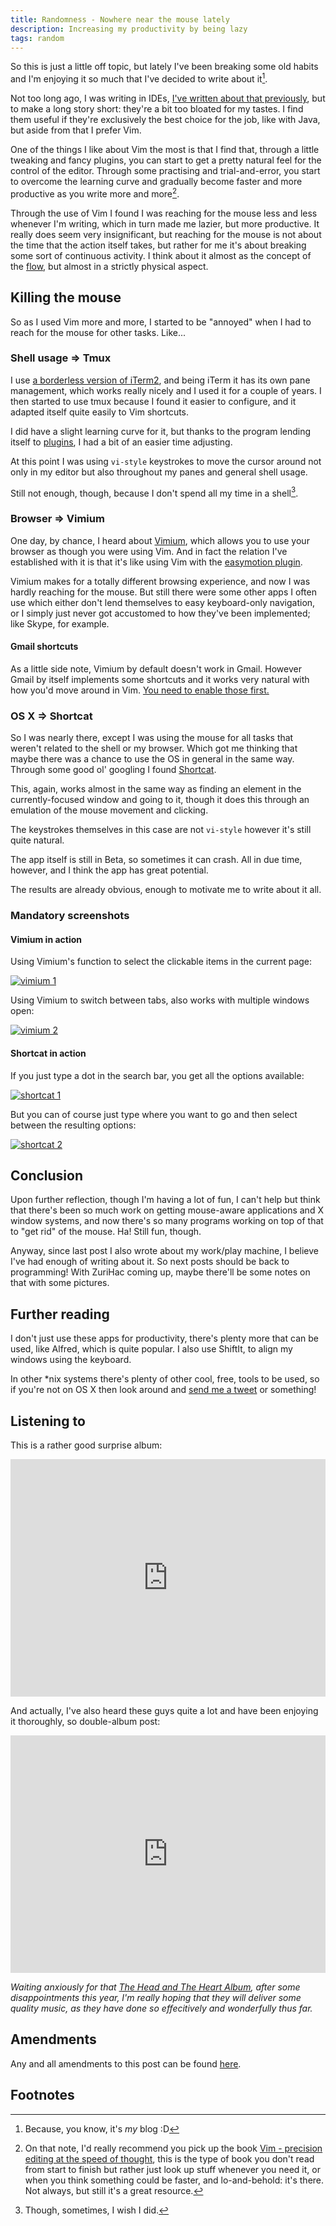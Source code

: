 ```yaml
---
title: Randomness - Nowhere near the mouse lately
description: Increasing my productivity by being lazy
tags: random
---
```


So this is just a little off topic, but lately I've been breaking some old
habits and I'm enjoying it so much that I've decided to write about it[^myblog].

Not too long ago, I was writing in IDEs,
[I've written about that previously](/posts/2016-05-26-happy-haskell-scala-development-in-nvim.html),
but to make a long story short: they're a bit too bloated for my tastes. I find
them useful if they're exclusively the best choice for the job, like with Java,
but aside from that I prefer Vim.

One of the things I like about Vim the most is that I find that, through a
little tweaking and fancy plugins, you can start to get a pretty natural feel
for the control of the editor. Through some practising and trial-and-error,
you start to overcome the learning curve and gradually become faster and more
productive as you write more and more[^bookrecommend].

Through the use of Vim I found I was reaching for the mouse less and less
whenever I'm writing, which in turn made me lazier, but more productive. It
really does seem very insignificant, but reaching for the mouse is not about
the time that the action itself takes, but rather for me it's about breaking
some sort of continuous activity. I think about it almost as the concept of the
[flow](https://psygrammer.com/2011/02/10/the-flow-programming-in-ecstasy/),
but almost in a strictly physical aspect.

## Killing the mouse

So as I used Vim more and more, I started to be "annoyed" when I had to reach
for the mouse for other tasks. Like...

### Shell usage ⇒ Tmux

I use [a borderless version of iTerm2](https://github.com/jaredculp/iterm2-borderless-padding),
and being iTerm it has its own pane management, which works really nicely and
I used it for a couple of years. I then started to use tmux because I found
it easier to configure, and it adapted itself quite easily to Vim shortcuts.

I did have a slight learning curve for it, but thanks to the program lending
itself to [plugins](https://github.com/charlydagos/setup-my-mac/blob/master/dotfiles/tmux/tmux.conf#L40-L51),
I had a bit of an easier time adjusting.

At this point I was using `vi-style` keystrokes to move the cursor around
not only in my editor but also throughout my panes and general shell usage.

Still not enough, though, because I don't spend all my time in a shell[^hope].

### Browser ⇒ Vimium

One day, by chance, I heard about [Vimium](https://chrome.google.com/webstore/detail/vimium/dbepggeogbaibhgnhhndojpepiihcmeb?hl=en),
which allows you to use your browser as though you were using Vim. And in fact
the relation I've established with it is that it's like using Vim with the
[easymotion plugin](https://github.com/easymotion/vim-easymotion).

Vimium makes for a totally different browsing experience, and now I was hardly
reaching for the mouse. But still there were some other apps I often use which
either don't lend themselves to easy keyboard-only navigation, or I simply
just never got accustomed to how they've been implemented; like Skype, for
example.

#### Gmail shortcuts

As a little side note, Vimium by default doesn't work in Gmail. However
Gmail by itself implements some shortcuts and it works very natural with how
you'd move around in Vim. [You need to enable those first.](https://support.google.com/inbox/answer/6080523?hl=en)

### OS X ⇒ Shortcat

So I was nearly there, except I was using the mouse for all tasks that weren't
related to the shell or my browser. Which got me thinking that maybe there was
a chance to use the OS in general in the same way. Through some good ol'
googling I found [Shortcat](https://shortcatapp.com/).

This, again, works almost in the same way as finding an element in the
currently-focused window and going to it, though it does this through an
emulation of the mouse movement and clicking.

The keystrokes themselves in this case are not `vi-style` however it's still
quite natural.

The app itself is still in Beta, so sometimes it can crash. All in due time,
however, and I think the app has great potential.

The results are already obvious, enough to motivate me to write about it all.

### Mandatory screenshots

#### Vimium in action

Using Vimium's function to select the clickable items in the current page:

<a href="/images/posts_2016-07-01-vimium-click-links.png">
<img src="/images/posts_2016-07-01-vimium-click-links.png" alt="vimium 1" />
</a>

Using Vimium to switch between tabs, also works with multiple windows open:

<a href="/images/posts_2016-07-01-vimium-switch-tabs.png">
<img src="/images/posts_2016-07-01-vimium-switch-tabs.png" alt="vimium 2" />
</a>

#### Shortcat in action

If you just type a dot in the search bar, you get all the options available:

<a href="/images/posts_2016-07-01-shortcat-all-options.png">
<img src="/images/posts_2016-07-01-shortcat-all-options.png" alt="shortcat 1" />
</a>

But you can of course just type where you want to go and then select between
the resulting options:

<a href="/images/posts_2016-07-01-shortcat-selection.png">
<img src="/images/posts_2016-07-01-shortcat-selection.png" alt="shortcat 2" />
</a>

## Conclusion

Upon further reflection, though I'm having a lot of fun, I can't help but
think that there's been so much work on getting mouse-aware applications and
X window systems, and now there's so many programs working on top of that to
"get rid" of the mouse. Ha! Still fun, though.

Anyway, since last post I also wrote about my work/play machine, I believe
I've had enough of writing about it. So next posts should be back to
programming! With ZuriHac coming up, maybe there'll be some notes on that
with some pictures.

## Further reading

I don't just use these apps for productivity, there's plenty more that can
be used, like Alfred, which is quite popular. I also use ShiftIt, to align
my windows using the keyboard.

In other \*nix systems there's plenty of other cool, free, tools to be used,
so if you're not on OS X then look around and
[send me a tweet](https://twitter.com/charlydagos) or something!

## Listening to

This is a rather good surprise album:

<iframe src="https://embed.spotify.com/?uri=spotify%3Aartist%3A5PbpKlxQE0Ktl5lcNABoFf" width="100%" height="380" frameborder="0" allowtransparency="true"></iframe>

And actually, I've also heard these guys quite a lot and have been enjoying
it thoroughly, so double-album post:

<iframe src="https://embed.spotify.com/?uri=spotify%3Aalbum%3A1Rjv02PZba3x9CtKR6DdKA" width="100%" height="380" frameborder="0" allowtransparency="true"></iframe>

_Waiting anxiously for that [The Head and The Heart Album](http://www.npr.org/event/music/483901072/watch-the-head-and-the-heart-perform-live-in-the-studio),
after some disappointments this year, I'm really hoping that they will deliver
some quality music, as they have done so effecitively and wonderfully thus far._

## Amendments

Any and all amendments to this post can be found [here](https://github.com/charlydagos/blog/commits/master/posts/2016-07-01-nowhere-near-the-mouse.markdown).

## Footnotes

[^myblog]: Because, you know, it's *my* blog :D
[^bookrecommend]: On that note, I'd really recommend you pick up the book
[Vim - precision editing at the speed of thought](https://vimeo.com/53144573),
this is the type of book you don't read from start to finish but rather just
look up stuff whenever you need it, or when you think something could be faster,
and lo-and-behold: it's there. Not always, but still it's a great resource.
[^hope]: Though, sometimes, I wish I did.
